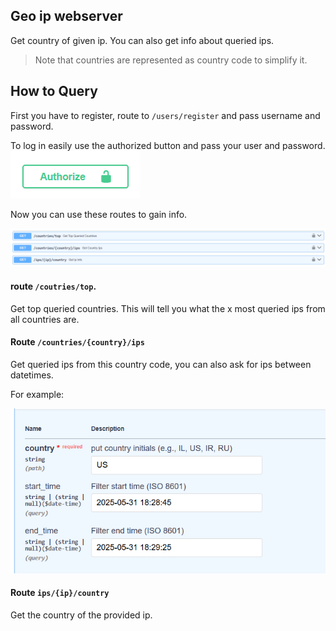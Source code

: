 ## Geo ip webserver

Get country of given ip. You can also get info about queried ips.

> Note that countries are represented as country code to simplify it.

## How to Query

First you have to register, route to `/users/register` and pass username and password.

To log in easily use the authorized button and pass your user and password.  
![img.png](assets/img.png)

Now you can use these routes to gain info.

![img_1.png](assets/img_1.png)

#### route `/coutries/top`.

Get top queried countries. This will tell you what the x most queried ips from all countries are.

#### Route `/countries/{country}/ips`

Get queried ips from this country code, you can also ask for ips between datetimes.

For example:

![img_3.png](assets/img_3.png)

#### Route `ips/{ip}/country`

Get the country of the provided ip. 

